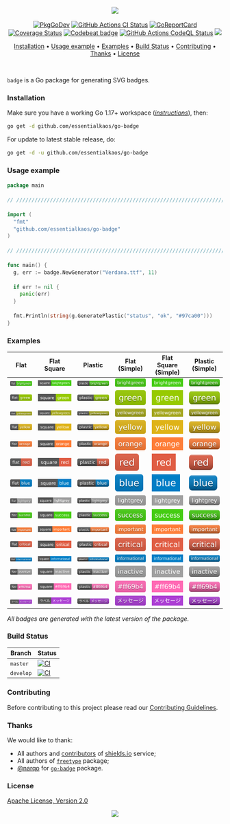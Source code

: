 <p align="center"><a href="#readme"><img src="https://gh.kaos.st/go-badge.svg"/></a></p>

<p align="center">
  <a href="https://kaos.sh/g/go-badge"><img src="https://gh.kaos.st/godoc.svg" alt="PkgGoDev" /></a>
  <a href="https://kaos.sh/w/go-badge/ci"><img src="https://kaos.sh/w/go-badge/ci.svg" alt="GitHub Actions CI Status" /></a>
  <a href="https://kaos.sh/r/go-badge"><img src="https://kaos.sh/r/go-badge.svg" alt="GoReportCard" /></a>
  <a href="https://kaos.sh/c/go-badge"><img src="https://kaos.sh/c/go-badge.svg" alt="Coverage Status" /></a>
  <a href="https://kaos.sh/b/go-badge"><img src="https://kaos.sh/b/0cbded00-9dfb-458b-bdf8-27b2c70ede9b.svg" alt="Codebeat badge" /></a>
  <a href="https://kaos.sh/w/go-badge/codeql"><img src="https://kaos.sh/w/go-badge/codeql.svg" alt="GitHub Actions CodeQL Status" /></a>
  <a href="#license"><img src="https://gh.kaos.st/apache2.svg"></a>
</p>

<p align="center"><a href="#installation">Installation</a> • <a href="#usage-example">Usage example</a> • <a href="#examples">Examples</a> • <a href="#build-status">Build Status</a> • <a href="#contributing">Contributing</a> • <a href="#thanks">Thanks</a> • <a href="#license">License</a></p>

<br/>

`badge` is a Go package for generating SVG badges.

### Installation

Make sure you have a working Go 1.17+ workspace (_[instructions](https://golang.org/doc/install)_), then:

````bash
go get -d github.com/essentialkaos/go-badge
````

For update to latest stable release, do:

```bash
go get -d -u github.com/essentialkaos/go-badge
```

### Usage example

```go
package main

// ////////////////////////////////////////////////////////////////////////// //

import (
  "fmt"
  "github.com/essentialkaos/go-badge"
)

// ////////////////////////////////////////////////////////////////////////// //

func main() {
  g, err := badge.NewGenerator("Verdana.ttf", 11)

  if err != nil {
    panic(err)
  }

  fmt.Println(string(g.GeneratePlastic("status", "ok", "#97ca00")))
}
```

### Examples

| Flat | Flat Square | Plastic | Flat (Simple) | Flat Square (Simple) | Plastic (Simple) |
|------|-------------|---------|---------------|----------------------|------------------|
| ![flat](.github/images/flat_brightgreen.svg) | ![square](.github/images/square_brightgreen.svg) | ![plastic](.github/images/plastic_brightgreen.svg) | ![flat-simple](.github/images/flat_simple_brightgreen.svg) | ![square-simple](.github/images/square_simple_brightgreen.svg) | ![plastic-simple](.github/images/plastic_simple_brightgreen.svg) |
| ![flat](.github/images/flat_green.svg) | ![square](.github/images/square_green.svg) | ![plastic](.github/images/plastic_green.svg) | ![flat-simple](.github/images/flat_simple_green.svg) | ![square-simple](.github/images/square_simple_green.svg) | ![plastic-simple](.github/images/plastic_simple_green.svg) |
| ![flat](.github/images/flat_yellowgreen.svg) | ![square](.github/images/square_yellowgreen.svg) | ![plastic](.github/images/plastic_yellowgreen.svg) | ![flat-simple](.github/images/flat_simple_yellowgreen.svg) | ![square-simple](.github/images/square_simple_yellowgreen.svg) | ![plastic-simple](.github/images/plastic_simple_yellowgreen.svg) |
| ![flat](.github/images/flat_yellow.svg) | ![square](.github/images/square_yellow.svg) | ![plastic](.github/images/plastic_yellow.svg) | ![flat-simple](.github/images/flat_simple_yellow.svg) | ![square-simple](.github/images/square_simple_yellow.svg) | ![plastic-simple](.github/images/plastic_simple_yellow.svg) |
| ![flat](.github/images/flat_orange.svg) | ![square](.github/images/square_orange.svg) | ![plastic](.github/images/plastic_orange.svg) | ![flat-simple](.github/images/flat_simple_orange.svg) | ![square-simple](.github/images/square_simple_orange.svg) | ![plastic-simple](.github/images/plastic_simple_orange.svg) |
| ![flat](.github/images/flat_red.svg) | ![square](.github/images/square_red.svg) | ![plastic](.github/images/plastic_red.svg) | ![flat-simple](.github/images/flat_simple_red.svg) | ![square-simple](.github/images/square_simple_red.svg) | ![plastic-simple](.github/images/plastic_simple_red.svg) |
| ![flat](.github/images/flat_blue.svg) | ![square](.github/images/square_blue.svg) | ![plastic](.github/images/plastic_blue.svg) | ![flat-simple](.github/images/flat_simple_blue.svg) | ![square-simple](.github/images/square_simple_blue.svg) | ![plastic-simple](.github/images/plastic_simple_blue.svg) |
| ![flat](.github/images/flat_lightgrey.svg) | ![square](.github/images/square_lightgrey.svg) | ![plastic](.github/images/plastic_lightgrey.svg) | ![flat-simple](.github/images/flat_simple_lightgrey.svg) | ![square-simple](.github/images/square_simple_lightgrey.svg) | ![plastic-simple](.github/images/plastic_simple_lightgrey.svg) |
| ![flat](.github/images/flat_success.svg) | ![square](.github/images/square_success.svg) | ![plastic](.github/images/plastic_success.svg) | ![flat-simple](.github/images/flat_simple_success.svg) | ![square-simple](.github/images/square_simple_success.svg) | ![plastic-simple](.github/images/plastic_simple_success.svg) |
| ![flat](.github/images/flat_important.svg) | ![square](.github/images/square_important.svg) | ![plastic](.github/images/plastic_important.svg) | ![flat-simple](.github/images/flat_simple_important.svg) | ![square-simple](.github/images/square_simple_important.svg) | ![plastic-simple](.github/images/plastic_simple_important.svg) |
| ![flat](.github/images/flat_critical.svg) | ![square](.github/images/square_critical.svg) | ![plastic](.github/images/plastic_critical.svg) | ![flat-simple](.github/images/flat_simple_critical.svg) | ![square-simple](.github/images/square_simple_critical.svg) | ![plastic-simple](.github/images/plastic_simple_critical.svg) |
| ![flat](.github/images/flat_informational.svg) | ![square](.github/images/square_informational.svg) | ![plastic](.github/images/plastic_informational.svg) | ![flat-simple](.github/images/flat_simple_informational.svg) | ![square-simple](.github/images/square_simple_informational.svg) | ![plastic-simple](.github/images/plastic_simple_informational.svg) |
| ![flat](.github/images/flat_inactive.svg) | ![square](.github/images/square_inactive.svg) | ![plastic](.github/images/plastic_inactive.svg) | ![flat-simple](.github/images/flat_simple_inactive.svg) | ![square-simple](.github/images/square_simple_inactive.svg) | ![plastic-simple](.github/images/plastic_simple_inactive.svg) |
| ![flat](.github/images/flat_custom.svg) | ![square](.github/images/square_custom.svg) | ![plastic](.github/images/plastic_custom.svg) | ![flat-simple](.github/images/flat_simple_custom.svg) | ![square-simple](.github/images/square_simple_custom.svg) | ![plastic-simple](.github/images/plastic_simple_custom.svg) |
| ![flat](.github/images/flat_japanese.svg) | ![square](.github/images/square_japanese.svg) | ![plastic](.github/images/plastic_japanese.svg) | ![flat-simple](.github/images/flat_simple_japanese.svg) | ![square-simple](.github/images/square_simple_japanese.svg) | ![plastic-simple](.github/images/plastic_simple_japanese.svg) |

_All badges are generated with the latest version of the package._

### Build Status

| Branch | Status |
|--------|----------|
| `master` | [![CI](https://kaos.sh/w/go-badge/ci.svg?branch=master)](https://kaos.sh/w/go-badge/ci?query=branch:master) |
| `develop` | [![CI](https://kaos.sh/w/go-badge/ci.svg?branch=develop)](https://kaos.sh/w/go-badge/ci?query=branch:develop) |

### Contributing

Before contributing to this project please read our [Contributing Guidelines](https://github.com/essentialkaos/contributing-guidelines#contributing-guidelines).

### Thanks

We would like to thank:

* All authors and [contributors](https://github.com/badges/shields/graphs/contributors) of [shields.io](https://shields.io) service;
* All authors of [`freetype`](https://github.com/golang/freetype/blob/master/AUTHORS) package;
* [@narqo](https://github.com/narqo) for [`go-badge`](https://github.com/narqo/go-badge) package.

### License

[Apache License, Version 2.0](http://www.apache.org/licenses/LICENSE-2.0)

<p align="center"><a href="https://essentialkaos.com"><img src="https://gh.kaos.st/ekgh.svg"/></a></p>
